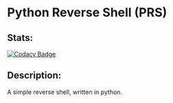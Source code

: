 # Python Reverse Shell (PRS)

## Stats:
[![Codacy Badge](https://api.codacy.com/project/badge/Grade/c0dc574f567c4d0693e57fb81192c8d2)](https://www.codacy.com/app/HeikoAlexanderWeber/python-reverse-shell?utm_source=github.com&amp;utm_medium=referral&amp;utm_content=HeikoAlexanderWeber/python-reverse-shell&amp;utm_campaign=Badge_Grade)

## Description:
A simple reverse shell, written in python.

